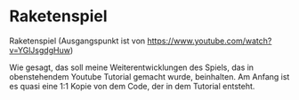# Raketenspiel
Raketenspiel (Ausgangspunkt ist von https://www.youtube.com/watch?v=YGlJsgdgHuw)

Wie gesagt, das soll meine Weiterentwicklungen des Spiels, das in obenstehendem Youtube Tutorial gemacht wurde, beinhalten. Am Anfang ist es quasi eine 1:1 Kopie von dem Code, der in dem Tutorial entsteht.
